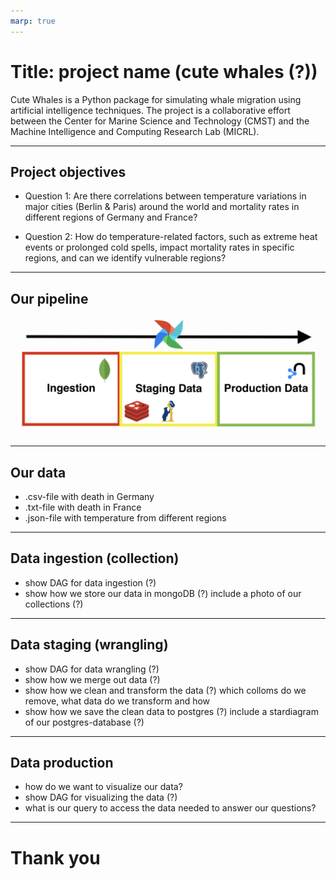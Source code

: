 ```yaml
---
marp: true
---
```


# Title: project name (cute whales (?))
Cute Whales is a Python package for simulating whale migration using artificial intelligence techniques. The project is a collaborative effort between the Center for Marine Science and Technology (CMST) and the Machine Intelligence and Computing Research Lab (MICRL).

---

## Project objectives

- Question 1: Are there correlations between temperature variations in major cities (Berlin & Paris) around the world and mortality rates in different regions of Germany and France?

- Question 2: How do temperature-related factors, such as extreme heat events or prolonged cold spells, impact mortality rates in specific regions, and can we identify vulnerable regions?

---

## Our pipeline
![alt text](/Pipeline.png)

---

## Our data

- .csv-file with death in Germany
- .txt-file with death in France
- .json-file with temperature from different regions

---

## Data ingestion (collection)
- show DAG for data ingestion (?)
- show how we store our data in mongoDB (?)
include a photo of our collections (?)
---

## Data staging (wrangling)
- show DAG for data wrangling (?)
- show how we merge out data (?)
- show how we clean and transform the data (?)
which colloms do we remove, what data do we transform and how
- show how we save the clean data to postgres (?)
include a stardiagram of our postgres-database (?)
---

## Data production 
- how do we want to visualize our data?
- show DAG for visualizing the data (?)
- what is our query to access the data needed to answer our questions?

---

# Thank you